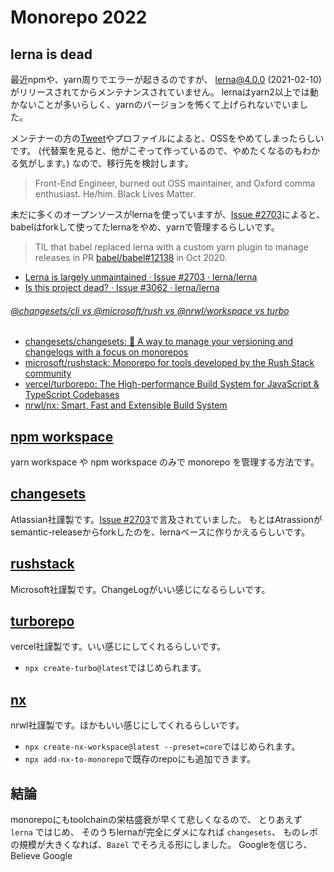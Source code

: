 # Monorepo 2022

## lerna is dead

最近npmや、yarn周りでエラーが起きるのですが、
lerna@4.0.0 (2021-02-10)がリリースされてからメンテナンスされていません。
lernaはyarn2以上では動かないことが多いらしく、yarnのバージョンを怖くて上げられないでいました。

メンテナーの方の[Tweet][Tweet]やプロファイルによると、OSSをやめてしまったらしいです。
(代替案を見ると、他がこぞって作っているので、やめたくなるのもわかる気がします。)
なので、移行先を検討します。

> Front-End Engineer, burned out OSS maintainer,
> and Oxford comma enthusiast. He/him. Black Lives Matter.

未だに多くのオープンソースがlernaを使っていますが、[Issue #2703][#2703]によると、
babelはforkして使ってたlernaをやめ、yarnで管理するらしいです。

> TIL that babel replaced lerna with a custom yarn plugin
> to manage releases in PR [babel/babel#12138][#12138] in Oct 2020.

- [Lerna is largely unmaintained · Issue #2703 · lerna/lerna][#2703]
- [Is this project dead? · Issue #3062 · lerna/lerna][#3062]

###### [@changesets/cli vs @microsoft/rush vs @nrwl/workspace vs turbo][npmtrends]

- [changesets/changesets: 🦋 A way to manage your versioning and changelogs with a focus on monorepos][changesets]
- [microsoft/rushstack: Monorepo for tools developed by the Rush Stack community][rushstack]
- [vercel/turborepo: The High-performance Build System for JavaScript & TypeScript Codebases][turborepo]
- [nrwl/nx: Smart, Fast and Extensible Build System][nx]

## [npm workspace][workspace]

yarn workspace や npm workspace のみで monorepo を管理する方法です。

## [changesets][changesets]

Atlassian社謹製です。[Issue #2703][#2703]で言及されていました。
もとはAtrassionがsemantic-releaseからforkしたのを、lernaベースに作りかえるらしいです。

## [rushstack][rushstack]

Microsoft社謹製です。ChangeLogがいい感じになるらしいです。

## [turborepo][turborepo]

vercel社謹製です。いい感じにしてくれるらしいです。
- `npx create-turbo@latest`ではじめられます。

## [nx][nx]

nrwl社謹製です。ほかもいい感じにしてくれるらしいです。
- `npx create-nx-workspace@latest --preset=core`ではじめられます。
- `npx add-nx-to-monorepo`で既存のrepoにも追加できます。

## 結論
monorepoにもtoolchainの栄枯盛衰が早くて悲しくなるので、
とりあえず `lerna` ではじめ、
そのうちlernaが完全にダメになれば `changesets`、
ものレポの規模が大きくなれば、`Bazel` でそろえる形にしました。
Googleを信じろ、 Believe Google


[#3062]: https://github.com/lerna/lerna/issues/3062
[#2703]: https://github.com/lerna/lerna/issues/2703
[#12138]: https://github.com/babel/babel/pull/12138
[Tweet]: https://mobile.twitter.com/evocateur/status/1483311321860886530
[workspace]: https://docs.npmjs.com/cli/v8/commands/npm-version#workspace
[changesets]: https://github.com/atlassian/changesets
[rushstack]: https://github.com/microsoft/rushstack
[turborepo]: https://github.com/vercel/turborepo
[nx]: https://github.com/nrwl/nx
[npmtrends]: https://www.npmtrends.com/@changesets/cli-vs-@microsoft/rush-vs-@nrwl/workspace-vs-turbo